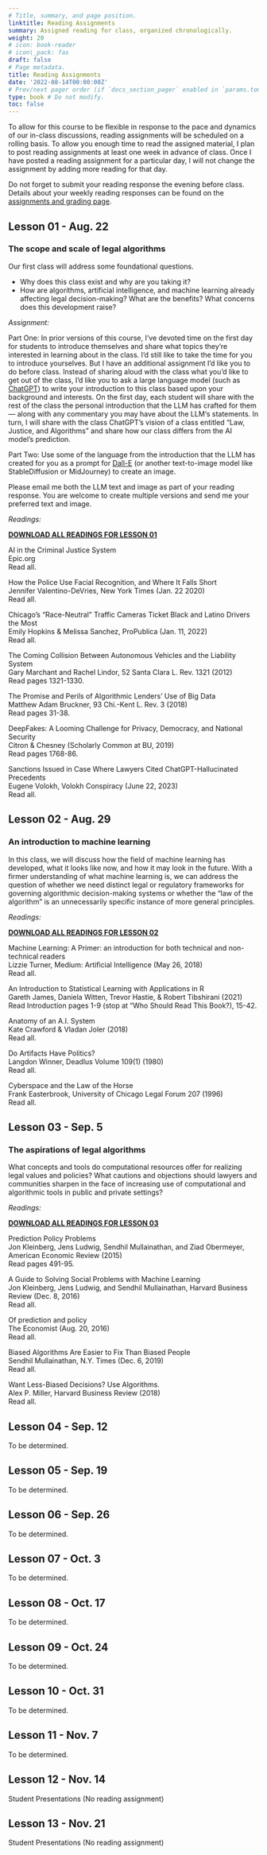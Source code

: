 ```yaml
---
# Title, summary, and page position.
linktitle: Reading Assignments
summary: Assigned reading for class, organized chronologically.
weight: 20
# icon: book-reader
# icon\_pack: fas
draft: false
# Page metadata.
title: Reading Assignments
date: '2022-08-14T00:00:00Z'
# Prev/next pager order (if `docs_section_pager` enabled in `params.toml`)
type: book # Do not modify.
toc: false
---
```

To allow for this course to be flexible in response to the pace and dynamics of our in-class discussions, reading assignments will be scheduled on a rolling basis. To allow you enough time to read the assigned material, I plan to post reading assignments at least one week in advance of class. Once I have posted a reading assignment for a particular day, I will not change the assignment by adding more reading for that day.

Do not forget to submit your reading response the evening before class. Details about your weekly reading responses can be found on the [assignments and grading page][1].

## Lesson 01 - Aug. 22

### The scope and scale of legal algorithms

Our first class will address some foundational questions. 

- Why does this class exist and why are you taking it? 
- How are algorithms, artificial intelligence, and machine learning already affecting legal decision-making? What are the benefits? What concerns does this development raise?



_Assignment:_

Part One: In prior versions of this course, I’ve devoted time on the first day for students to introduce themselves and share what topics they’re interested in learning about in the class. I’d still like to take the time for you to introduce yourselves. But I have an additional assignment I’d like you to do before class. Instead of sharing aloud with the class what you’d like to get out of the class, I’d like you to ask a large language model (such as [ChatGPT](https://chat.openai.com/)) to write your introduction to this class based upon your background and interests. On the first day, each student will share with the rest of the class the personal introduction that the LLM has crafted for them — along with any commentary you may have about the LLM‘s statements. In turn, I will share with the class ChatGPT’s vision of a class entitled “Law, Justice, and Algorithms” and share how our class differs from the AI model’s prediction.

Part Two: Use some of the language from the introduction that the LLM has created for you as a prompt for [Dall-E](https://openai.com/dall-e-2) (or another text-to-image model like StableDiffusion or MidJourney) to create an image.

Please email me both the LLM text and image as part of your reading response. You are welcome to create multiple versions and send me your preferred text and image.

_Readings:_

[**DOWNLOAD ALL READINGS FOR LESSON 01**](Lesson01.zip)

AI in the Criminal Justice System
<br> Epic.org
<br> Read all.

How the Police Use Facial Recognition, and Where It Falls Short
<br> Jennifer Valentino-DeVries, New York Times (Jan. 22 2020)
<br> Read all.

Chicago’s “Race-Neutral” Traffic Cameras Ticket Black and Latino Drivers the Most
<br> Emily Hopkins & Melissa Sanchez, ProPublica (Jan. 11, 2022)
<br> Read all.

The Coming Collision Between Autonomous Vehicles and the Liability System <br> Gary Marchant and Rachel Lindor, 52 Santa Clara L. Rev. 1321 (2012) 
<br> Read pages 1321-1330.

The Promise and Perils of Algorithmic Lenders’ Use of Big Data <br> Matthew Adam Bruckner, 93 Chi.-Kent L. Rev. 3 (2018) 
<br> Read pages 31-38.

DeepFakes: A Looming Challenge for Privacy, Democracy, and National Security <br> Citron & Chesney (Scholarly Common at BU, 2019) 
<br> Read pages 1768-86.

Sanctions Issued in Case Where Lawyers Cited ChatGPT-Hallucinated Precedents<br> Eugene Volokh, Volokh Conspiracy (June 22, 2023)<br> Read all.



## Lesson 02 - Aug. 29

### An introduction to machine learning
In this class, we will discuss how the field of machine learning has developed, what it looks like now, and how it may look in the future. With a firmer understanding of what machine learning is, we can address the question of whether we need distinct legal or regulatory frameworks for governing algorithmic decision-making systems or whether the “law of the algorithm” is an unnecessarily specific instance of more general principles.

_Readings:_

[**DOWNLOAD ALL READINGS FOR LESSON 02**](Lesson02.zip)

Machine Learning: A Primer: an introduction for both technical and non-technical readers
<br> Lizzie Turner, Medium: Artificial Intelligence (May 26, 2018)
<br> Read all.

An Introduction to Statistical Learning with Applications in R
<br> Gareth James, Daniela Witten, Trevor Hastie, & Robert Tibshirani (2021)
<br> Read Introduction pages 1-9 (stop at “Who Should Read This Book?), 15-42.

Anatomy of an A.I. System
<br> Kate Crawford & Vladan Joler (2018)
<br> Read all.

Do Artifacts Have Politics?
<br> Langdon Winner, Deadlus Volume 109(1) (1980)
<br> Read all.

Cyberspace and the Law of the Horse
<br> Frank Easterbrook, University of Chicago Legal Forum 207 (1996) 
<br> Read all.


## Lesson 03 - Sep. 5

### The aspirations of legal algorithms
What concepts and tools do computational resources offer for realizing legal values and policies? What cautions and objections should lawyers and communities sharpen in the face of increasing use of computational and algorithmic tools in public and private settings?

_Readings:_

[**DOWNLOAD ALL READINGS FOR LESSON 03**](Lesson03.zip)

Prediction Policy Problems
<br> Jon Kleinberg, Jens Ludwig, Sendhil Mullainathan, and Ziad Obermeyer, American Economic Review (2015) 
<br> Read pages 491-95.

A Guide to Solving Social Problems with Machine Learning
<br> Jon Kleinberg, Jens Ludwig, and Sendhil Mullainathan, Harvard Business Review (Dec. 8, 2016)
<br> Read all.

Of prediction and policy
<br> The Economist (Aug. 20, 2016)
<br> Read all.

Biased Algorithms Are Easier to Fix Than Biased People
<br> Sendhil Mullainathan, N.Y. Times (Dec. 6, 2019)
<br> Read all.

Want Less-Biased Decisions? Use Algorithms.
<br> Alex P. Miller, Harvard Business Review (2018)
<br> Read all.

## Lesson 04 - Sep. 12

To be determined.

## Lesson 05 - Sep. 19

To be determined.

## Lesson 06 - Sep. 26

To be determined.

## Lesson 07 - Oct. 3

To be determined.

## Lesson 08 - Oct. 17

To be determined.

## Lesson 09 - Oct. 24

To be determined.

## Lesson 10 - Oct. 31

To be determined.

## Lesson 11 - Nov. 7

To be determined.

## Lesson 12 - Nov. 14

Student Presentations (No reading assignment)

## Lesson 13 - Nov. 21

Student Presentations (No reading assignment)



[1]:	/../../laj2023/syllabus/grading